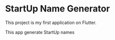 # StartUp Name Generator

This project is my first application on Flutter.

This app generate StartUp names
